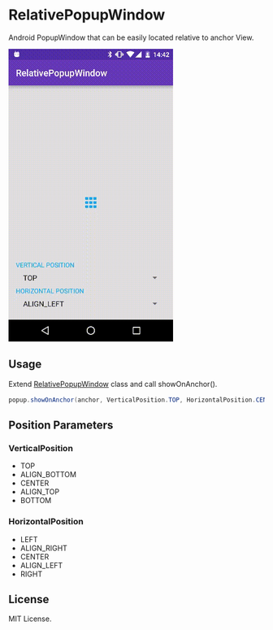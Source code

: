 # RelativePopupWindow
Android PopupWindow that can be easily located relative to anchor View.

![Art](art/art1.gif)

## Usage

Extend [RelativePopupWindow](relativepopupwindow/src/main/java/com/labo/kaji/relativepopupwindow/RelativePopupWindow.java) class and call showOnAnchor().

```java
popup.showOnAnchor(anchor, VerticalPosition.TOP, HorizontalPosition.CENTER);
```

## Position Parameters

### VerticalPosition

- TOP
- ALIGN_BOTTOM
- CENTER
- ALIGN_TOP
- BOTTOM

### HorizontalPosition

- LEFT
- ALIGN_RIGHT
- CENTER
- ALIGN_LEFT
- RIGHT

## License

MIT License.
